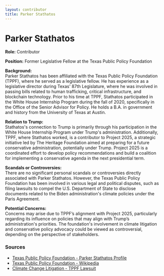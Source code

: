 ```yaml
---
layout: contributor
title: Parker Stathatos
---
```


# Parker Stathatos

**Role:** Contributor

**Position:** Former Legislative Fellow at the Texas Public Policy Foundation

**Background:**  
Parker Stathatos has been affiliated with the Texas Public Policy Foundation (TPPF), where he served as a legislative fellow. He has experience as a legislative director during Texas' 87th Legislature, where he was involved in passing bills related to human trafficking, critical infrastructure, and blockchain technology. Prior to his time at TPPF, Stathatos participated in the White House Internship Program during the fall of 2020, specifically in the Office of the Senior Advisor for Policy. He holds a B.A. in government and history from the University of Texas at Austin.

**Relation to Trump:**  
Stathatos's connection to Trump is primarily through his participation in the White House Internship Program under Trump's administration. Additionally, TPPF, where Stathatos worked, is a contributor to Project 2025, a strategic initiative led by The Heritage Foundation aimed at preparing for a future conservative administration, potentially under Trump. Project 2025 is a coordinated effort to develop policy recommendations and build a coalition for implementing a conservative agenda in the next presidential term.

**Scandals or Controversies:**  
There are no significant personal scandals or controversies directly associated with Parker Stathatos. However, the Texas Public Policy Foundation has been involved in various legal and political disputes, such as filing lawsuits to compel the U.S. Department of State to disclose documents related to the Biden administration's climate policies under the Paris Agreement.

**Potential Concerns:**  
Concerns may arise due to TPPF’s alignment with Project 2025, particularly regarding its influence on policies that may align with Trump’s administration's priorities. The foundation's involvement in climate litigation and conservative policy advocacy could be viewed as controversial, depending on the perspective of stakeholders.

### Sources
- [Texas Public Policy Foundation - Parker Stathatos Profile](https://www.texaspolicy.com/about/people/parker-stathatos-2)  
- [Texas Public Policy Foundation - Wikipedia](https://en.wikipedia.org/wiki/Texas_Public_Policy_Foundation)  
- [Climate Change Litigation - TPPF Lawsuit](https://climatecasechart.com/case/texas-public-policy-foundation-v-us-department-of-state)
